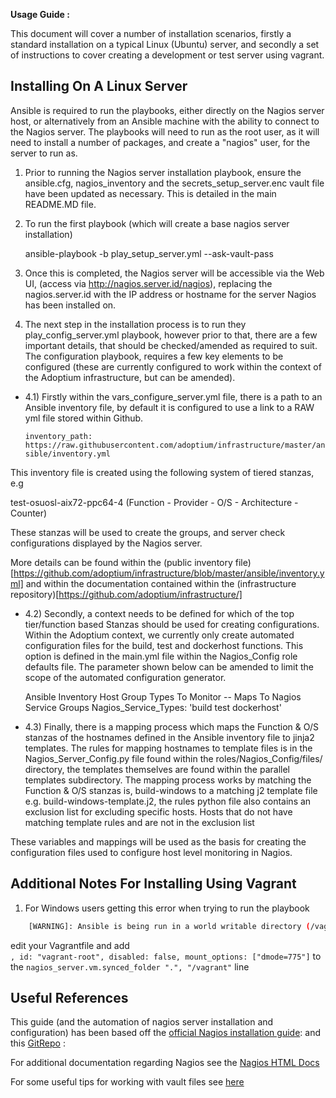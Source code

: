 
**Usage Guide :**

This document will cover a number of installation scenarios, firstly a standard installation on a typical Linux (Ubuntu) server, and secondly a set of instructions to cover creating a development or test server using vagrant.

Installing On A Linux Server
---------------------------------------

Ansible is required to run the playbooks, either directly on the Nagios server host, or alternatively from an Ansible machine with the ability to connect to the Nagios server. The playbooks will need to run as the root user, as it will need to install a number of packages, and create a "nagios" user, for the server to run as.

1) Prior to running the Nagios server installation playbook, ensure the ansible.cfg, nagios_inventory and the secrets_setup_server.enc vault file have been updated as necessary. This is detailed in the main README.MD file.

2) To run the first playbook (which will create a base nagios server installation)

    ansible-playbook -b play_setup_server.yml --ask-vault-pass  

3) Once this is completed, the Nagios server will be accessible via the Web UI, (access via http://nagios.server.id/nagios), replacing the nagios.server.id with the IP address or hostname for the server Nagios has been installed on.

4) The next step in the installation process is to run they play_config_server.yml playbook, however prior to that, there are a few important details, that should be checked/amended as required to suit. The configuration playbook, requires a few key elements to be configured (these are currently configured to work within the context of the Adoptium infrastructure, but can be amended).

- 4.1) Firstly within the vars_configure_server.yml file, there is a path to an Ansible inventory file, by default it is configured to use a link to a RAW yml file stored within Github.

  `inventory_path: https://raw.githubusercontent.com/adoptium/infrastructure/master/ansible/inventory.yml`

This inventory file is created using the following system of tiered stanzas, e.g

test-osuosl-aix72-ppc64-4 (Function - Provider - O/S - Architecture - Counter)

These stanzas will be used to create the groups, and server check configurations displayed by the Nagios server.

More details can be found within the (public inventory file)[https://github.com/adoptium/infrastructure/blob/master/ansible/inventory.yml] and within the documentation contained within the (infrastructure repository)[https://github.com/adoptium/infrastructure/]

- 4.2) Secondly, a context needs to be defined for which of the top tier/function based Stanzas should be used for creating configurations. Within the Adoptium context, we currently only create automated configuration files for the build, test and dockerhost functions. This option is defined in the main.yml file within the Nagios_Config role defaults file. The parameter shown below can be amended to limit the scope of the automated configuration generator.

    Ansible Inventory Host Group Types To Monitor -- Maps To Nagios Service Groups
    Nagios_Service_Types: 'build test dockerhost'

 - 4.3) Finally, there is a mapping process which maps the Function & O/S stanzas of the hostnames defined in the Ansible inventory file to jinja2 templates. The rules for mapping hostnames to template files is in the Nagios_Server_Config.py file found within the roles/Nagios_Config/files/ directory, the templates themselves are found within the parallel templates subdirectory. The mapping process works by matching the Function & O/S stanzas is, build-windows to a matching j2 template file e.g. build-windows-template.j2, the rules python file also contains an exclusion list for excluding specific hosts. Hosts that do not have matching template rules and are not in the exclusion list

These variables and mappings will be used as the basis for creating the configuration files used to configure host level monitoring in Nagios.


Additional Notes For Installing Using Vagrant
---------------------------------------

1) For Windows users getting this error when trying to run the playbook
```bash
	[WARNING]: Ansible is being run in a world writable directory (/vagrant), ignoring it as an ansible.cfg source
```
edit your Vagrantfile and add  
`, id: "vagrant-root", disabled: false, mount_options: ["dmode=775"]`
to the `nagios_server.vm.synced_folder ".", "/vagrant"` line



Useful References
----------------------------------------
This guide (and the automation of nagios server installation and configuration) has been based off the [official Nagios installation guide](https://support.nagios.com/kb/article/nagios-core-installing-nagios-core-from-source-96.html): and this [GitRepo](https://github.com/Willsparker/AnsibleBoilerPlates/tree/main/Nagios) :

For additional documentation regarding Nagios see the [Nagios HTML Docs](https://assets.nagios.com/downloads/nagioscore/docs/nagioscore/4/en/index.html)

For some useful tips for working with vault files see [here](https://docs.ansible.com/ansible/latest/user_guide/vault.html)
